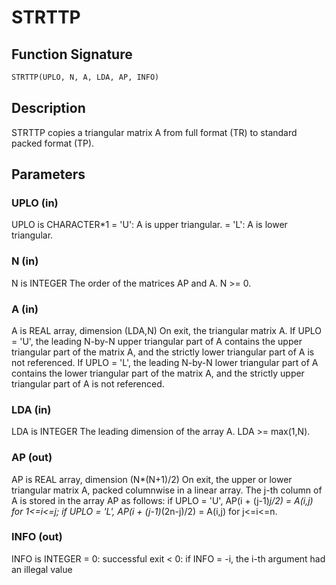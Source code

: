 # STRTTP

## Function Signature

```fortran
STRTTP(UPLO, N, A, LDA, AP, INFO)
```

## Description


 STRTTP copies a triangular matrix A from full format (TR) to standard
 packed format (TP).

## Parameters

### UPLO (in)

UPLO is CHARACTER*1 = 'U': A is upper triangular. = 'L': A is lower triangular.

### N (in)

N is INTEGER The order of the matrices AP and A. N >= 0.

### A (in)

A is REAL array, dimension (LDA,N) On exit, the triangular matrix A. If UPLO = 'U', the leading N-by-N upper triangular part of A contains the upper triangular part of the matrix A, and the strictly lower triangular part of A is not referenced. If UPLO = 'L', the leading N-by-N lower triangular part of A contains the lower triangular part of the matrix A, and the strictly upper triangular part of A is not referenced.

### LDA (in)

LDA is INTEGER The leading dimension of the array A. LDA >= max(1,N).

### AP (out)

AP is REAL array, dimension (N*(N+1)/2) On exit, the upper or lower triangular matrix A, packed columnwise in a linear array. The j-th column of A is stored in the array AP as follows: if UPLO = 'U', AP(i + (j-1)*j/2) = A(i,j) for 1<=i<=j; if UPLO = 'L', AP(i + (j-1)*(2n-j)/2) = A(i,j) for j<=i<=n.

### INFO (out)

INFO is INTEGER = 0: successful exit < 0: if INFO = -i, the i-th argument had an illegal value


